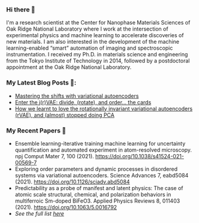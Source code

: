 ### Hi there 👋

I'm a research scientist at the Center for Nanophase Materials Sciences of Oak Ridge National Laboratory where I work at the intersection of experimental physics and machine learning to accelerate discoveries of new materials. I am also interested in the development of the machine learning-enabled “smart” automation of imaging and spectroscopic instrumentation. I received my Ph.D. in materials science and engineering from the Tokyo Institute of Technology in 2014, followed by a postdoctoral appointment at the Oak Ridge National Laboratory.

### My Latest Blog Posts 📖:
- [Mastering the shifts with variational autoencoders](https://towardsdatascience.com/mastering-the-shifts-with-variational-autoencoders-ca609ec84f1)
- [Enter the j(r)VAE: divide, (rotate), and order… the cards](https://towardsdatascience.com/enter-the-j-r-vae-divide-rotate-and-order-the-cards-9d10c6633726)
- [How we learnt to love the rotationally invariant variational autoencoders (rVAE), and (almost) stopped doing PCA](https://towardsdatascience.com/how-we-learnt-to-love-the-rotationally-invariant-variational-autoencoders-rvae-and-almost-562aa164c59f)

### My Recent Papers 📜
- Ensemble learning-iterative training machine learning for uncertainty quantification and automated experiment in atom-resolved microscopy. npj Comput Mater 7, 100 (2021). https://doi.org/10.1038/s41524-021-00569-7
- Exploring order parameters and dynamic processes in disordered systems via variational autoencoders. Science Advances 7, eabd5084 (2021). https://doi.org/10.1126/sciadv.abd5084
- Predictability as a probe of manifest and latent physics: The case of atomic scale structural, chemical, and polarization behaviors in multiferroic Sm-doped BiFeO3. Applied Physics Reviews 8, 011403 (2021). https://doi.org/10.1063/5.0016792
- *See the full list [here](https://scholar.google.com/citations?hl=en&user=YnSdOoUAAAAJ&view_op=list_works&sortby=pubdate)*
